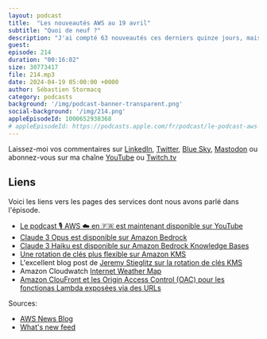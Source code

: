 ```yaml
---
layout: podcast
title:  "Les nouveautés AWS au 19 avril"
subtitle: "Quoi de neuf ?"
description: "J'ai compté 63 nouveautés ces derniers quinze jours, mais j'enregistre cet épisode tard jeudi soir, la journée n'est pas encore finie aux US, le compteur peut encore augmenter. J'ai sélectionné pour vous des changements du coté de Lambda avec CloudFront, de la rotation de clés de chiffrement sur KMS et de Bedrock."
guest:
episode: 214
duration: "00:16:02" 
size: 30773417
file: 214.mp3
date: 2024-04-19 05:00:00 +0000
author: Sébastien Stormacq
category: podcasts
background: '/img/podcast-banner-transparent.png'
social-background: '/img/214.png'
appleEpisodeId: 1000652938368
# appleEpisodeId: https://podcasts.apple.com/fr/podcast/le-podcast-aws-en-français/id1452118442
---
```


Laissez-moi vos commentaires sur [LinkedIn](https://www.linkedin.com/in/sebastienstormacq/), [Twitter](https://twitter.com/sebsto), [Blue Sky](https://bsky.app/profile/sebsto.bsky.social), [Mastodon](https://awscommunity.social/@sebsto) ou abonnez-vous sur ma chaîne [YouTube](https://www.youtube.com/sebsto) ou [Twitch.tv](https://www.twitch.tv/sebAWS)

## Liens

Voici les liens vers les pages des services dont nous avons parlé dans l'épisode.

- [Le podcast 🎙 AWS ☁️ en 🇫🇷 est maintenant disponible sur YouTube](https://www.youtube.com/watch?v=FoiENh1_kjU&list=PLZ_TUMnTqfu9lG7nh_3VHJ1iM2q9grWvd&pp=gAQBiAQB)
- [Claude 3 Opus est disponible sur Amazon Bedrock](https://aws.amazon.com/blogs/aws/anthropics-claude-3-opus-model-on-amazon-bedrock/)
- [Claude 3 Haiku est disponible sur Amazon Bedrock Knowledge Bases](https://aws.amazon.com/about-aws/whats-new/2024/04/knowledge-bases-amazon-bedrock-claude-3-haiku/)
- [Une rotation de clés plus flexible sur Amazon KMS](https://aws.amazon.com/about-aws/whats-new/2024/04/aws-kms-automatic-key-rotation/)
- L'excellent blog post de [Jeremy Stieglitz sur la rotation de clés KMS](https://aws.amazon.com/blogs/security/the-curious-case-of-faster-aws-kms-symmetric-key-rotation/)
- Amazon Cloudwatch [Internet Weather Map](https://aws.amazon.com/blogs/aws/amazon-cloudwatch-internet-weather-map-view-and-analyze-internet-health/)
- [Amazon ClouFront et les Origin Access Control (OAC) pour les fonctionas Lambda exposées via des URLs](https://aws.amazon.com/about-aws/whats-new/2024/04/amazon-cloudfront-oac-lambda-function-url-origins/)

Sources: 

- [AWS News Blog](https://aws.amazon.com/blogs/aws/)
- [What's new feed](https://aws.amazon.com/about-aws/whats-new/2023/)
